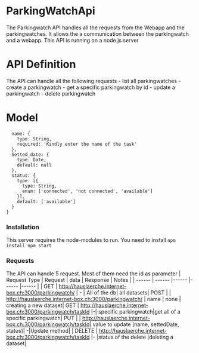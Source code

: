 # ParkingWatchApi

The Parkingwatch API handles all the requests from the Webapp and the parkingwatches. It allows the a communication between the parkingwatch and a webapp. This API is running on a node.js server
# API Definition
The API can handle all the following requests
    - list all parkingwatches
    - create a parkingwatch
    - get a specific parkingwatch by id
    - update a parkingwatch
    - delete parkingwatch
# Model
```
  name: {
    type: String,
    required: 'Kindly enter the name of the task'
  },
  Setted_date: {
    type: Date,
    default: null
  },
  status: {
    type: [{
      type: String,
      enum: ['connected', 'not connected', 'available']
    }],
    default: ['available']
  }
}
```
### Installation
This server requires the node-modules to run. You need to install ``` npm install npm start ```
### Requests
The API can handle 5 request. Most of them need the id as parameter
| Request Type | Request | data | Response | Notes |
| ------ | ------ |------ |------ |------ |
| GET | http://hauslaerche.internet-box.ch:3000/parkingwatch/ | - | All of the db| all datasets| POST | 
| http://hauslaerche.internet-box.ch:3000/parkingwatch/ | name | none | creating a new dataset| GET | http://hauslaerche.internet-box.ch:3000/parkingwatch/taskId |-| specific parkingwatch|get all of a specific parkingwatch| PUT | 
| http://hauslaerche.internet-box.ch:3000/parkingwatch/taskId| value to update (name, settedDate, status)| -|Update method|
| DELETE | http://hauslaerche.internet-box.ch:3000/parkingwatch/taskId |- |status of the delete |deleting a dataset|  
